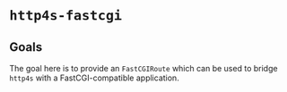 # `http4s-fastcgi`

## Goals
The goal here is to provide an `FastCGIRoute` which can be used to bridge `http4s` with a FastCGI-compatible application. 
